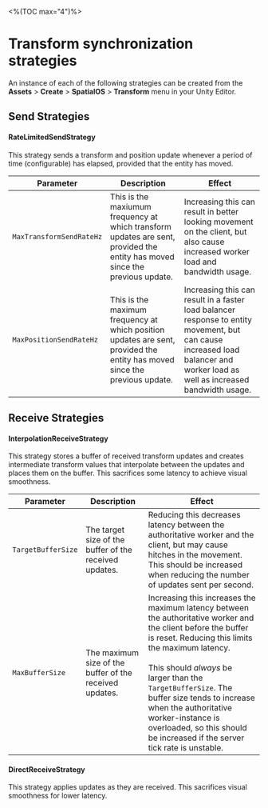 <%(TOC max="4")%>

# Transform synchronization strategies

An instance of each of the following strategies can be created from the **Assets** > **Create** > **SpatialOS** > **Transform** menu in your Unity Editor.

## Send Strategies

#### RateLimitedSendStrategy

This strategy sends a transform and position update whenever a period of time (configurable) has elapsed, provided that the entity has moved.

| Parameter | Description | Effect |
|---|---|---|
| `MaxTransformSendRateHz` | This is the maxiumum frequency at which transform updates are sent, provided the entity has moved since the previous update. | Increasing this can result in better looking movement on the client, but also cause increased worker load and bandwidth usage. |
| `MaxPositionSendRateHz` | This is the maximum frequency at which position updates are sent, provided the entity has moved since the previous update. | Increasing this can result in a faster load balancer response to entity movement, but can cause increased load balancer and worker load as well as increased bandwidth usage. |

## Receive Strategies

#### InterpolationReceiveStrategy

This strategy stores a buffer of received transform updates and creates intermediate transform values that interpolate between the updates and places them on the buffer. This sacrifices some latency to achieve visual smoothness.

| Parameter | Description | Effect |
|---|---|---|
| `TargetBufferSize` | The target size of the buffer of the received updates. | Reducing this decreases latency between the authoritative worker and the client, but may cause hitches in the movement. This should be increased when reducing the number of updates sent per second. |
| `MaxBufferSize` | The maximum size of the buffer of the received updates. | Increasing this increases the maximum latency between the authoritative worker and the client before the buffer is reset. Reducing this limits the maximum latency.<br/><br/>This should _always_ be larger than the `TargetBufferSize`. The buffer size tends to increase when the authoritative worker-instance is overloaded, so this should be increased if the server tick rate is unstable. |


#### DirectReceiveStrategy

This strategy applies updates as they are received. This sacrifices visual smoothness for lower latency.
